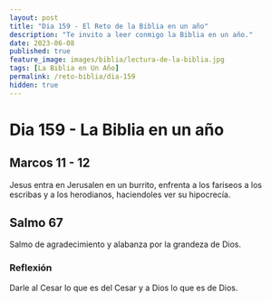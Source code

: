 ```yaml
---
layout: post
title: "Dia 159 - El Reto de la Biblia en un año"
description: "Te invito a leer conmigo la Biblia en un año."
date: 2023-06-08
published: true
feature_image: images/biblia/lectura-de-la-biblia.jpg
tags: [La Biblia en Un Año]
permalink: /reto-biblia/dia-159
hidden: true
---
```


# Dia 159 - La Biblia en un año

## Marcos 11 - 12
Jesus entra en Jerusalen en un burrito, enfrenta a los fariseos a los escribas y a los herodianos, haciendoles ver su hipocrecía.

## Salmo 67
Salmo de agradecimiento y alabanza por la grandeza de Dios.

### Reflexión 
Darle al Cesar lo que es del Cesar y a Dios lo que es de Dios.
